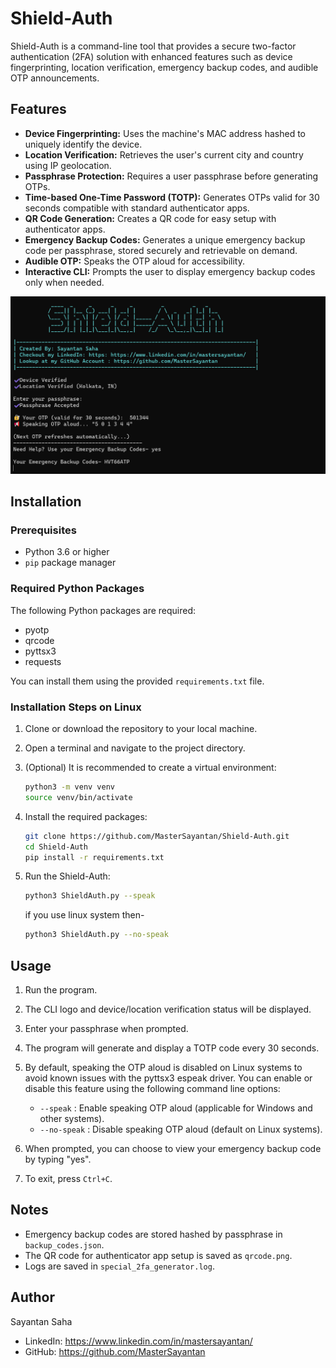 # Shield-Auth

Shield-Auth is a command-line tool that provides a secure two-factor authentication (2FA) solution with enhanced features such as device fingerprinting, location verification, emergency backup codes, and audible OTP announcements.

## Features

- **Device Fingerprinting:** Uses the machine's MAC address hashed to uniquely identify the device.
- **Location Verification:** Retrieves the user's current city and country using IP geolocation.
- **Passphrase Protection:** Requires a user passphrase before generating OTPs.
- **Time-based One-Time Password (TOTP):** Generates OTPs valid for 30 seconds compatible with standard authenticator apps.
- **QR Code Generation:** Creates a QR code for easy setup with authenticator apps.
- **Emergency Backup Codes:** Generates a unique emergency backup code per passphrase, stored securely and retrievable on demand.
- **Audible OTP:** Speaks the OTP aloud for accessibility.
- **Interactive CLI:** Prompts the user to display emergency backup codes only when needed.

![image](https://github.com/MasterSayantan/Shield-Auth/blob/main/test.png)  

## Installation

### Prerequisites

- Python 3.6 or higher
- `pip` package manager

### Required Python Packages

The following Python packages are required:

- pyotp
- qrcode
- pyttsx3
- requests

You can install them using the provided `requirements.txt` file.

### Installation Steps on Linux

1. Clone or download the repository to your local machine.

2. Open a terminal and navigate to the project directory.

3. (Optional) It is recommended to create a virtual environment:

   ```bash
   python3 -m venv venv
   source venv/bin/activate
   ```

4. Install the required packages:

   ```bash
   git clone https://github.com/MasterSayantan/Shield-Auth.git
   cd Shield-Auth
   pip install -r requirements.txt
   ```

5. Run the Shield-Auth:

   ```bash
   python3 ShieldAuth.py --speak
   ```
   if you use linux system then- 
   ```bash
   python3 ShieldAuth.py --no-speak
   ```

## Usage

1. Run the program.

2. The CLI logo and device/location verification status will be displayed.

3. Enter your passphrase when prompted.

4. The program will generate and display a TOTP code every 30 seconds.

5. By default, speaking the OTP aloud is disabled on Linux systems to avoid known issues with the pyttsx3 espeak driver. You can enable or disable this feature using the following command line options:

   - `--speak` : Enable speaking OTP aloud (applicable for Windows and other systems).
   - `--no-speak` : Disable speaking OTP aloud (default on Linux systems).

6. When prompted, you can choose to view your emergency backup code by typing "yes".

7. To exit, press `Ctrl+C`.

## Notes

- Emergency backup codes are stored hashed by passphrase in `backup_codes.json`.
- The QR code for authenticator app setup is saved as `qrcode.png`.
- Logs are saved in `special_2fa_generator.log`.

## Author

Sayantan Saha  
- LinkedIn: https://www.linkedin.com/in/mastersayantan/  
- GitHub: https://github.com/MasterSayantan
